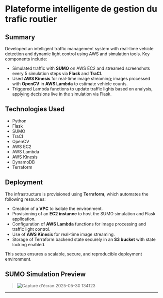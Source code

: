 # Plateforme intelligente de gestion du trafic routier

## Summary

Developed an intelligent traffic management system with real-time vehicle detection and dynamic light control using AWS and simulation tools. Key components include:

- Simulated traffic with **SUMO** on AWS EC2 and streamed screenshots every 5 simulation steps via **Flask** and **TraCI**.
- Used **AWS Kinesis** for real-time image streaming; images processed with **OpenCV** in **AWS Lambda** to estimate vehicle counts.
- Triggered Lambda functions to update traffic lights based on analysis, applying decisions live in the simulation via Flask.

## Technologies Used

- Python  
- Flask  
- SUMO  
- TraCI  
- OpenCV  
- AWS EC2  
- AWS Lambda  
- AWS Kinesis  
- DynamoDB  
- Terraform  

## Deployment

The infrastructure is provisioned using **Terraform**, which automates the following resources:

- Creation of a **VPC** to isolate the environment.
- Provisioning of an **EC2 instance** to host the SUMO simulation and Flask application.
- Configuration of **AWS Lambda** functions for image processing and traffic light control.
- Use of **AWS Kinesis** for real-time image streaming.
- Storage of Terraform backend state securely in an **S3 bucket** with state locking enabled.

This setup ensures a scalable, secure, and reproducible deployment environment.

## SUMO Simulation Preview

> ![Capture d'écran 2025-05-30 134123](https://github.com/user-attachments/assets/61a08eef-9586-4726-bf64-f483f65500c1)




---




